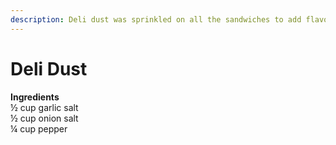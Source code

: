 ```yaml
---
description: Deli dust was sprinkled on all the sandwiches to add flavor.
---
```


# Deli Dust

**Ingredients**   
½ cup garlic salt  
½ cup onion salt   
¼ cup pepper

